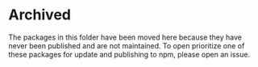 # Archived

The packages in this folder have been moved here because they have never been published and are not maintained. To open prioritize one of these packages for update and publishing to npm, please open an issue.